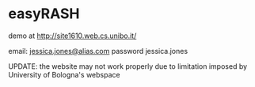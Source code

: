 # easyRASH

demo at http://site1610.web.cs.unibo.it/

email: jessica.jones@alias.com
password jessica.jones

UPDATE: the website may not work properly due to limitation imposed by University of Bologna's webspace
